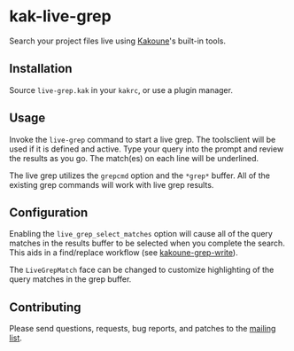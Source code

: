 # kak-live-grep

Search your project files live using
[Kakoune](https://github.com/mawww/kakoune)'s built-in tools.

## Installation

Source `live-grep.kak` in your `kakrc`, or use a plugin manager.

## Usage

Invoke the `live-grep` command to start a live grep. The toolsclient will be
used if it is defined and active. Type your query into the prompt and review
the results as you go. The match(es) on each line will be underlined.

The live grep utilizes the `grepcmd` option and the `*grep*` buffer. All of the
existing grep commands will work with live grep results.

## Configuration

Enabling the `live_grep_select_matches` option will cause all of the query
matches in the results buffer to be selected when you complete the search. This
aids in a find/replace workflow (see
[kakoune-grep-write](https://github.com/JacobTravers/kakoune-grep-write)).

The `LiveGrepMatch` face can be changed to customize highlighting of the query
matches in the grep buffer.

## Contributing

Please send questions, requests, bug reports, and patches to the
[mailing list](https://lists.sr.ht/~raiguard/public-inbox).
